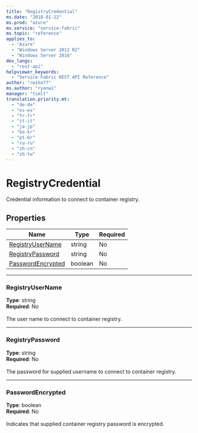```yaml
---
title: "RegistryCredential"
ms.date: "2018-01-22"
ms.prod: "azure"
ms.service: "service-fabric"
ms.topic: "reference"
applies_to: 
  - "Azure"
  - "Windows Server 2012 R2"
  - "Windows Server 2016"
dev_langs: 
  - "rest-api"
helpviewer_keywords: 
  - "Service Fabric REST API Reference"
author: "rwike77"
ms.author: "ryanwi"
manager: "timlt"
translation.priority.mt: 
  - "de-de"
  - "es-es"
  - "fr-fr"
  - "it-it"
  - "ja-jp"
  - "ko-kr"
  - "pt-br"
  - "ru-ru"
  - "zh-cn"
  - "zh-tw"
---
```

# RegistryCredential

Credential information to connect to container registry.

## Properties

| Name | Type | Required |
| --- | --- | --- |
| [RegistryUserName](#registryusername) | string | No |
| [RegistryPassword](#registrypassword) | string | No |
| [PasswordEncrypted](#passwordencrypted) | boolean | No |

____
### RegistryUserName
__Type__: string <br/>
__Required__: No<br/>
<br/>
The user name to connect to container registry.

____
### RegistryPassword
__Type__: string <br/>
__Required__: No<br/>
<br/>
The password for supplied username to connect to container registry.

____
### PasswordEncrypted
__Type__: boolean <br/>
__Required__: No<br/>
<br/>
Indicates that supplied container registry password is encrypted.
